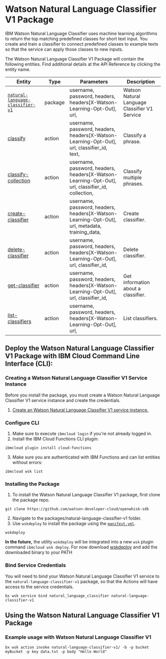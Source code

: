 # Watson Natural Language Classifier V1 Package

IBM Watson Natural Language Classifier uses machine learning algorithms to return the top matching predefined classes for short text input. You create and train a classifier to connect predefined classes to example texts so that the service can apply those classes to new inputs.

The Watson Natural Language Classifier V1 Package will contain the following entities. Find additional details at the API Reference by clicking the entity name.

| Entity | Type | Parameters | Description |
| --- | --- | --- | --- |
| [`natural-language-classifier-v1`](https://www.ibm.com/watson/developercloud/NaturalLanguageClassifierV1/api/v1/curl.html) | package | username, password,   headers, headers[X-Watson-Learning-Opt-Out], url,  | Watson Natural Language Classifier V1 Service |
| [classify](https://www.ibm.com/watson/developercloud/NaturalLanguageClassifierV1/api/v1/curl.html?curl#) | action |  username, password,   headers, headers[X-Watson-Learning-Opt-Out], url,    classifier_id,    text,  | Classify a phrase. |
| [classify-collection](https://www.ibm.com/watson/developercloud/NaturalLanguageClassifierV1/api/v1/curl.html?curl#) | action |  username, password,   headers, headers[X-Watson-Learning-Opt-Out], url,    classifier_id,    collection,  | Classify multiple phrases. |
| [create-classifier](https://www.ibm.com/watson/developercloud/NaturalLanguageClassifierV1/api/v1/curl.html?curl#) | action |  username, password,   headers, headers[X-Watson-Learning-Opt-Out], url,    metadata,     training_data,  | Create classifier. |
| [delete-classifier](https://www.ibm.com/watson/developercloud/NaturalLanguageClassifierV1/api/v1/curl.html?curl#) | action |  username, password,   headers, headers[X-Watson-Learning-Opt-Out], url,    classifier_id,  | Delete classifier. |
| [get-classifier](https://www.ibm.com/watson/developercloud/NaturalLanguageClassifierV1/api/v1/curl.html?curl#) | action |  username, password,   headers, headers[X-Watson-Learning-Opt-Out], url,    classifier_id,  | Get information about a classifier. |
| [list-classifiers](https://www.ibm.com/watson/developercloud/NaturalLanguageClassifierV1/api/v1/curl.html?curl#) | action |  username, password,   headers, headers[X-Watson-Learning-Opt-Out], url, | List classifiers. |


## Deploy the Watson Natural Language Classifier V1 Package with IBM Cloud Command Line Interface (CLI):
### Creating a Watson Natural Language Classifier V1 Service Instance

Before you install the package, you must create a Watson Natural Language Classifier V1 service instance and create the credentials.

1. [Create an Watson Natural Language Classifier V1 service instance.](https://console.bluemix.net/catalog/services/natural_language_classifier)

### Configure CLI
1. Make sure to execute `ibmcloud login` if you're not already logged in.
2. Install the IBM Cloud Functions CLI plugin:

```
ibmcloud plugin install cloud-functions
```
3. Make sure you are authenticated with IBM Functions and can list entities without errors:

```
ibmcloud wsk list
```

### Installing the Package
1. To install the Watson Natural Language Classifier V1 package, first clone the package repo.

```
git clone https://github.com/watson-developer-cloud/openwhisk-sdk
```
2. Navigate to the packages/natural-language-classifier-v1 folder.
3. Use `wskdeploy` to install the package using the [`manifest.yml`](./manifest.yml).

```
wskdeploy
```

**In the future,** the utility `wskdeploy` will be integrated into a new `wsk` plugin command `ibmcloud wsk deploy`.
For now download [wskdeploy](https://github.com/apache/incubator-openwhisk-wskdeploy/releases) and add the downloaded binary to your PATH

### Bind Service Credentials
You will need to bind your Watson Natural Language Classifier V1 service to the `natural-language-classifier-v1` package, so that the Actions will have access to the service credentials.

```
bx wsk service bind natural_language_classifier natural-language-classifier-v1
```
## Using the Watson Natural Language Classifier V1 Package

### Example usage with Watson Natural Language Classifier V1

```
bx wsk action invoke natural-language-classifier-v1/ -b -p bucket myBucket -p key data.txt -p body "Hello World"
```

